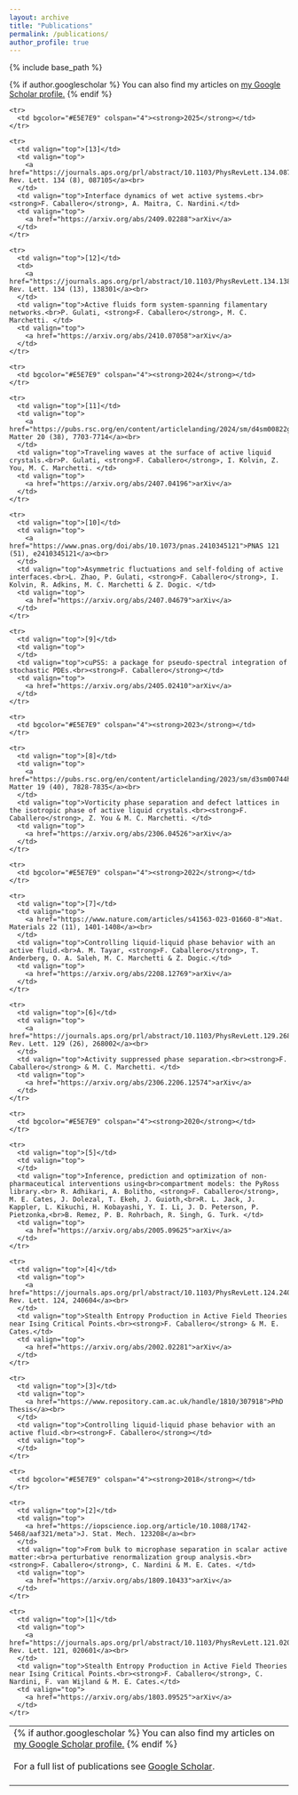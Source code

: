 ```yaml
---
layout: archive
title: "Publications"
permalink: /publications/
author_profile: true
---
```


{% include base_path %}

{% if author.googlescholar %}
  You can also find my articles on <u><a href="{{author.googlescholar}}">my Google Scholar profile</a>.</u>
{% endif %}

<table style="width: 100%; border-collapse: collapse;">
  <tbody>
    <tr>
      <td colspan="4">
        {% if author.googlescholar %}
          You can also find my articles on <u><a href="{{author.googlescholar}}">my Google Scholar profile</a>.</u>
        {% endif %}
        <br><br>
        For a full list of publications see <a href="https://scholar.google.com/citations?user=oC3Ql9gAAAAJ&hl=es">Google Scholar</a>.
        <br><br>
      </td>
    </tr>

    <tr>
      <td bgcolor="#E5E7E9" colspan="4"><strong>2025</strong></td>
    </tr>

    <tr>
      <td valign="top">[13]</td>
      <td valign="top">
        <a href="https://journals.aps.org/prl/abstract/10.1103/PhysRevLett.134.087105">Phys. Rev. Lett. 134 (8), 087105</a><br>
      </td>
      <td valign="top">Interface dynamics of wet active systems.<br><strong>F. Caballero</strong>, A. Maitra, C. Nardini.</td>
      <td valign="top">
        <a href="https://arxiv.org/abs/2409.02288">arXiv</a>
      </td>
    </tr>

    <tr>
      <td valign="top">[12]</td>
      <td>
        <a href="https://journals.aps.org/prl/abstract/10.1103/PhysRevLett.134.138301">Phys. Rev. Lett. 134 (13), 138301</a><br>
      </td>
      <td valign="top">Active fluids form system-spanning filamentary networks.<br>P. Gulati, <strong>F. Caballero</strong>, M. C. Marchetti. </td>
      <td valign="top">
        <a href="https://arxiv.org/abs/2410.07058">arXiv</a>
      </td>
    </tr>

    <tr>
      <td bgcolor="#E5E7E9" colspan="4"><strong>2024</strong></td>
    </tr>

    <tr>
      <td valign="top">[11]</td>
      <td valign="top">
        <a href="https://pubs.rsc.org/en/content/articlelanding/2024/sm/d4sm00822g">Soft Matter 20 (38), 7703-7714</a><br>
      </td>
      <td valign="top">Traveling waves at the surface of active liquid crystals.<br>P. Gulati, <strong>F. Caballero</strong>, I. Kolvin, Z. You, M. C. Marchetti. </td>
      <td valign="top">
        <a href="https://arxiv.org/abs/2407.04196">arXiv</a>
      </td>
    </tr>

    <tr>
      <td valign="top">[10]</td>
      <td valign="top">
        <a href="https://www.pnas.org/doi/abs/10.1073/pnas.2410345121">PNAS 121 (51), e2410345121</a><br>
      </td>
      <td valign="top">Asymmetric fluctuations and self-folding of active interfaces.<br>L. Zhao, P. Gulati, <strong>F. Caballero</strong>, I. Kolvin, R. Adkins, M. C. Marchetti & Z. Dogic. </td>
      <td valign="top">
        <a href="https://arxiv.org/abs/2407.04679">arXiv</a>
      </td>
    </tr>

    <tr>
      <td valign="top">[9]</td>
      <td valign="top">
      </td>
      <td valign="top">cuPSS: a package for pseudo-spectral integration of stochastic PDEs.<br><strong>F. Caballero</strong></td>
      <td valign="top">
        <a href="https://arxiv.org/abs/2405.02410">arXiv</a>
      </td>
    </tr>

    <tr>
      <td bgcolor="#E5E7E9" colspan="4"><strong>2023</strong></td>
    </tr>

    <tr>
      <td valign="top">[8]</td>
      <td valign="top">
        <a href="https://pubs.rsc.org/en/content/articlelanding/2023/sm/d3sm00744h">Soft Matter 19 (40), 7828-7835</a><br>
      </td>
      <td valign="top">Vorticity phase separation and defect lattices in the isotropic phase of active liquid crystals.<br><strong>F. Caballero</strong>, Z. You & M. C. Marchetti. </td>
      <td valign="top">
        <a href="https://arxiv.org/abs/2306.04526">arXiv</a>
      </td>
    </tr>

    <tr>
      <td bgcolor="#E5E7E9" colspan="4"><strong>2022</strong></td>
    </tr>

    <tr>
      <td valign="top">[7]</td>
      <td valign="top">
        <a href="https://www.nature.com/articles/s41563-023-01660-8">Nat. Materials 22 (11), 1401-1408</a><br>
      </td>
      <td valign="top">Controlling liquid-liquid phase behavior with an active fluid.<br>A. M. Tayar, <strong>F. Caballero</strong>, T. Anderberg, O. A. Saleh, M. C. Marchetti & Z. Dogic.</td>
      <td valign="top">
        <a href="https://arxiv.org/abs/2208.12769">arXiv</a>
      </td>
    </tr>
    
    <tr>
      <td valign="top">[6]</td>
      <td valign="top">
        <a href="https://journals.aps.org/prl/abstract/10.1103/PhysRevLett.129.268002">Phys. Rev. Lett. 129 (26), 268002</a><br>
      </td>
      <td valign="top">Activity suppressed phase separation.<br><strong>F. Caballero</strong> & M. C. Marchetti. </td>
      <td valign="top">
        <a href="https://arxiv.org/abs/2306.2206.12574">arXiv</a>
      </td>
    </tr>

    <tr>
      <td bgcolor="#E5E7E9" colspan="4"><strong>2020</strong></td>
    </tr>

    <tr>
      <td valign="top">[5]</td>
      <td valign="top">
      </td>
      <td valign="top">Inference, prediction and optimization of non-pharmaceutical interventions using<br>compartment models: the PyRoss library.<br> R. Adhikari, A. Bolitho, <strong>F. Caballero</strong>, M. E. Cates, J. Dolezal, T. Ekeh, J. Guioth,<br>R. L. Jack, J. Kappler, L. Kikuchi, H. Kobayashi, Y. I. Li, J. D. Peterson, P. Pietzonka,<br>B. Remez, P. B. Rohrbach, R. Singh, G. Turk. </td>
      <td valign="top">
        <a href="https://arxiv.org/abs/2005.09625">arXiv</a>
      </td>
    </tr>

    <tr>
      <td valign="top">[4]</td>
      <td valign="top">
        <a href="https://journals.aps.org/prl/abstract/10.1103/PhysRevLett.124.240604">Phys. Rev. Lett. 124, 240604</a><br>
      </td>
      <td valign="top">Stealth Entropy Production in Active Field Theories near Ising Critical Points.<br><strong>F. Caballero</strong> & M. E. Cates.</td>
      <td valign="top">
        <a href="https://arxiv.org/abs/2002.02281">arXiv</a>
      </td>
    </tr>

    <tr>
      <td valign="top">[3]</td>
      <td valign="top">
        <a href="https://www.repository.cam.ac.uk/handle/1810/307918">PhD Thesis</a><br>
      </td>
      <td valign="top">Controlling liquid-liquid phase behavior with an active fluid.<br><strong>F. Caballero</strong></td>
      <td valign="top">
      </td>
    </tr>

    <tr>
      <td bgcolor="#E5E7E9" colspan="4"><strong>2018</strong></td>
    </tr>

    <tr>
      <td valign="top">[2]</td>
      <td valign="top">
        <a href="https://iopscience.iop.org/article/10.1088/1742-5468/aaf321/meta">J. Stat. Mech. 123208</a><br>
      </td>
      <td valign="top">From bulk to microphase separation in scalar active matter:<br>a perturbative renormalization group analysis.<br><strong>F. Caballero</strong>, C. Nardini & M. E. Cates. </td>
      <td valign="top">
        <a href="https://arxiv.org/abs/1809.10433">arXiv</a>
      </td>
    </tr>

    <tr>
      <td valign="top">[1]</td>
      <td valign="top">
        <a href="https://journals.aps.org/prl/abstract/10.1103/PhysRevLett.121.020601">Phys. Rev. Lett. 121, 020601</a><br>
      </td>
      <td valign="top">Stealth Entropy Production in Active Field Theories near Ising Critical Points.<br><strong>F. Caballero</strong>, C. Nardini, F. van Wijland & M. E. Cates.</td>
      <td valign="top">
        <a href="https://arxiv.org/abs/1803.09525">arXiv</a>
      </td>
    </tr>

  </tbody>
</table>


<!---
{% for post in site.publications reversed %}
  {% include archive-single.html %}
{% endfor %}
-->
